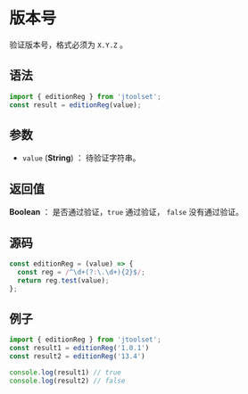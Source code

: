 

# 版本号

验证版本号，格式必须为 `X.Y.Z` 。

## 语法

```js
import { editionReg } from 'jtoolset';
const result = editionReg(value);
```

## 参数

- `value` (**String**) ： 待验证字符串。

## 返回值

**Boolean** ： 是否通过验证，`true` 通过验证， `false` 没有通过验证。

## 源码

```js
const editionReg = (value) => {
  const reg = /^\d+(?:\.\d+){2}$/;
  return reg.test(value);
};
```

## 例子

```js
import { editionReg } from 'jtoolset';
const result1 = editionReg('1.0.1')
const result2 = editionReg('13.4')

console.log(result1) // true
console.log(result2) // false
```
